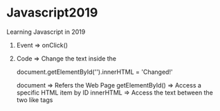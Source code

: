 # Javascript2019
Learning Javascript in 2019

1. Event => onClick()
2. Code => Change the text inside the <p>
    document.getElementById('').innerHTML = 'Changed!'

    document => Refers the Web Page
    getElementById() => Access a specific HTML item by ID
    innerHTML => Access the text between the two like tags
